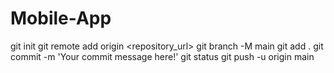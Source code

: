 # Mobile-App
git init
git remote add origin <repository_url>
git branch -M main
git add .
git commit -m 'Your commit message here!'
git status
git push -u origin main